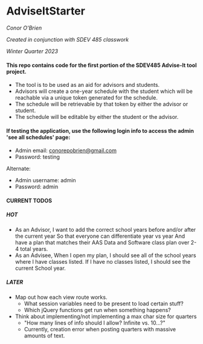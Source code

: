 # AdviseItStarter
  *Conor O'Brien*
  
  *Created in conjunction with SDEV 485 classwork*
  
  *Winter Quarter 2023*
 

#### This repo contains code for the first portion of the SDEV485 Advise-It tool project.
- The tool is to be used as an aid for advisors and students. 
- Advisors will create a one-year schedule with the student which will be reachable via a unique token generated for the schedule. 
- The schedule will be retrievable by that token by either the advisor or student. 
- The schedule will be editable by either the student or the advisor.


#### If testing the application, use the following login info to access the admin 'see all schedules' page:
- Admin email: conorepobrien@gmail.com
- Password: testing

Alternate:
- Admin username: admin
- Password: admin


#### CURRENT TODOS
##### HOT
- As an Advisor, I want to add the correct school years before and/or after the current year
  So that everyone can differentiate year vs year
  And have a plan that matches their AAS Data and Software class plan over 2-4  total years.
- As an Advisee,
  When I open my plan,
  I should see all of the school years where I have classes listed.
  If I have no classes listed,
  I should see the current School year.




##### LATER
- Map out how each view route works.
  - What session variables need to be present to load certain stuff?
  - Which jQuery functions get run when something happens?
- Think about implementing/not implementing a max char size for quarters
  - "How many lines of info should I allow? Infinite vs. 10...?"
  - Currently, creation error when posting quarters with massive amounts of text.